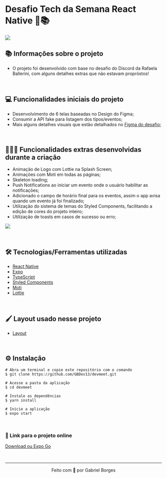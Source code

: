 # Desafio Tech da Semana React Native 📱📚

<img src="https://user-images.githubusercontent.com/71772559/158051880-6055b602-668e-45af-923f-565faf0729be.png" align="center" />

## 📚 Informações sobre o projeto

* O projeto foi desenvolvido com base no desafio do Discord da Rafaela Ballerini, com alguns detalhes extras que não estavam propróstos!

&nbsp;

## 💻 Funcionalidades iniciais do projeto

* Desenvolvimento de 6 telas baseadas no Design do Figma;
* Consumir a API fake para listagem dos tipos/eventos;
* Mais alguns detalhes visuais que estão detalhados no [Figma do desafio](https://www.figma.com/file/UgZj1C1DWJlVftvMLz1Aq9/Dev-Meet?node-id=0%3A1);

&nbsp;

## 👨🏻‍💻 Funcionalidades extras desenvolvidas durante a criação
* Animação de Logo com  Lottie na Splash Screen;
* Animações com Moti em todas as páginas;
* Skeleton loading;
* Push Notifications ao iniciar um evento onde o usuário habilitar as notificações;
* Adicionado o campo de horário final para os eventos, assim o app avisa quando um evento já foi finalizado;
* Utilização do sistema de temas do Styled Components, facilitando a edição de cores do projeto inteiro;
* Utilização de toasts em casos de sucesso ou erro;

<img src="https://user-images.githubusercontent.com/71772559/158052011-17901444-6d91-47de-8222-4e238dc4096a.png" align="center" />

&nbsp;

## 🛠️ Tecnologias/Ferramentas utilizadas

* [React Native](https://reactnative.dev/)
* [Expo](https://expo.dev/)
* [TypeScript](https://www.typescriptlang.org/)
* [Styled Components](https://styled-components.com/)
* [Moti](https://moti.fyi/)
* [Lottie](https://lottiefiles.com/)

&nbsp;

## 🖌️ Layout usado nesse projeto
* [Layout](https://www.figma.com/file/UgZj1C1DWJlVftvMLz1Aq9/Dev-Meet?node-id=0%3A1)

&nbsp;

## ⚙️ Instalação
```
# Abra um terminal e copie este repositório com o comando
$ git clone https://github.com/GBDev13/devmeet.git
```

```
# Acesse a pasta da aplicação
$ cd devmeet

# Instale as dependências
$ yarn install

# Inicie a aplicação
$ expo start
```

&nbsp;

### 🔗 Link para o projeto online

[Download ou Expo Go](https://linktr.ee/devmeet)

&nbsp;

---

<p align="center">Feito com 💙 por Gabriel Borges</p>


